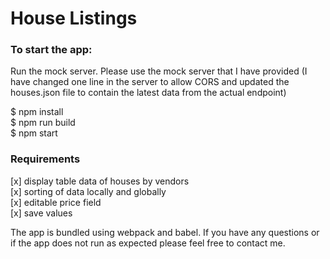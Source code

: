 # House Listings

### To start the app:
Run the mock server.
Please use the mock server that I have provided (I have changed one line in the server to allow CORS and updated the houses.json file to contain the latest data from the actual endpoint)

$ npm install  
$ npm run build  
$ npm start

### Requirements
[x] display table data of houses by vendors  
[x] sorting of data locally and globally  
[x] editable price field  
[x] save values 

The app is bundled using webpack and babel.
If you have any questions or if the app does not run as expected please feel free to contact me.
